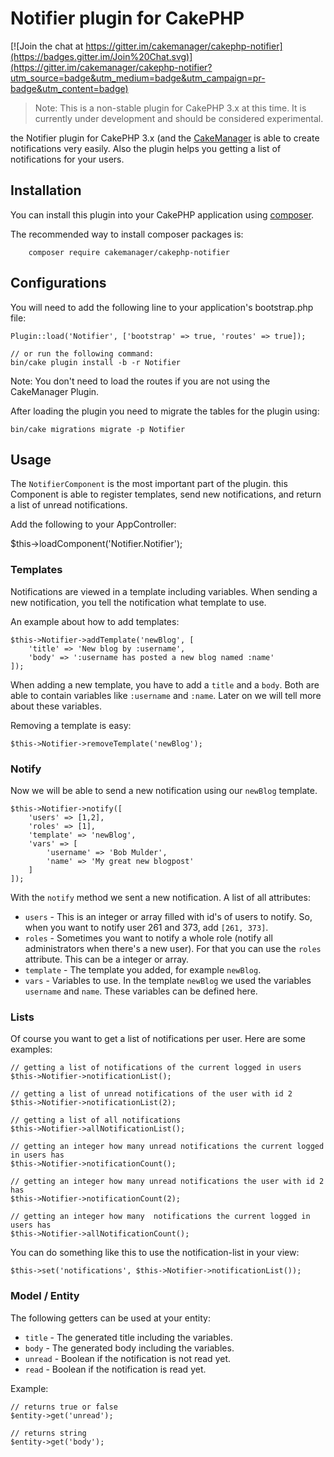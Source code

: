 # Notifier plugin for CakePHP

[![Join the chat at https://gitter.im/cakemanager/cakephp-notifier](https://badges.gitter.im/Join%20Chat.svg)](https://gitter.im/cakemanager/cakephp-notifier?utm_source=badge&utm_medium=badge&utm_campaign=pr-badge&utm_content=badge)

> Note: This is a non-stable plugin for CakePHP 3.x at this time. It is currently under development and should be considered experimental.

the Notifier plugin for CakePHP 3.x (and the [CakeManager](https://github.com/cakemanager/cakephp-cakemanager) is able
to create notifications very easily. Also the plugin helps you getting a list of notifications for your users.

## Installation

You can install this plugin into your CakePHP application using [composer](http://getcomposer.org).

The recommended way to install composer packages is:

```
    composer require cakemanager/cakephp-notifier
```

## Configurations

You will need to add the following line to your application's bootstrap.php file:

    Plugin::load('Notifier', ['bootstrap' => true, 'routes' => true]);

    // or run the following command:
    bin/cake plugin install -b -r Notifier

Note: You don't need to load the routes if you are not using the CakeManager Plugin.

After loading the plugin you need to migrate the tables for the plugin using:

    bin/cake migrations migrate -p Notifier

## Usage

The `NotifierComponent` is the most important part of the plugin. this Component is able to register templates, send
new notifications, and return a list of unread notifications.

Add the following to your AppController:

$this->loadComponent('Notifier.Notifier');

### Templates
Notifications are viewed in a template including variables. When sending a new notification, you tell the notification
what template to use.

An example about how to add templates:

    $this->Notifier->addTemplate('newBlog', [
        'title' => 'New blog by :username',
        'body' => ':username has posted a new blog named :name'
    ]);

When adding a new template, you have to add a `title` and a `body`. Both are able to contain variables like `:username`
and `:name`. Later on we will tell more about these variables.

Removing a template is easy:

    $this->Notifier->removeTemplate('newBlog');

### Notify
Now we will be able to send a new notification using our `newBlog` template.

    $this->Notifier->notify([
        'users' => [1,2],
        'roles' => [1],
        'template' => 'newBlog',
        'vars' => [
            'username' => 'Bob Mulder',
            'name' => 'My great new blogpost'
        ]
    ]);

With the `notify` method we sent a new notification. A list of all attributes:

- `users` - This is an integer or array filled with id's of users to notify. So, when you want to notify user 261 and 373, add
`[261, 373]`.
- `roles` - Sometimes you want to notify a whole role (notify all administrators when there's a new user). For that you
can use the `roles` attribute. This can be a integer or array.
- `template` - The template you added, for example `newBlog`.
- `vars` - Variables to use. In the template `newBlog` we used the variables `username` and `name`. These variables can
be defined here.

### Lists
Of course you want to get a list of notifications per user. Here are some examples:

    // getting a list of notifications of the current logged in users
    $this->Notifier->notificationList();

    // getting a list of unread notifications of the user with id 2
    $this->Notifier->notificationList(2);
    
    // getting a list of all notifications
    $this->Notifier->allNotificationList();
    
    // getting an integer how many unread notifications the current logged in users has
    $this->Notifier->notificationCount();

    // getting an integer how many unread notifications the user with id 2 has
    $this->Notifier->notificationCount(2);
    
    // getting an integer how many  notifications the current logged in users has
    $this->Notifier->allNotificationCount();

You can do something like this to use the notification-list in your view:

    $this->set('notifications', $this->Notifier->notificationList());
    
### Model / Entity
The following getters can be used at your entity:
- `title` - The generated title including the variables.
- `body` - The generated body including the variables.
- `unread` - Boolean if the notification is not read yet.
- `read` - Boolean if the notification is read yet.

Example:
    
    // returns true or false
    $entity->get('unread');
    
    // returns string
    $entity->get('body');

